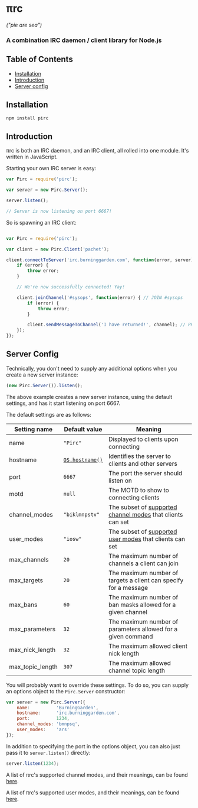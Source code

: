 # πrc
*("pie are sea")*

### A combination IRC daemon / client library for Node.js

## Table of Contents

- [Installation](#installation)
- [Introduction](#introduction)
- [Server config](#server-config)

## Installation

`npm install pirc`

## Introduction

πrc is both an IRC daemon, and an IRC client, all rolled into one module.
It's written in JavaScript.

Starting your own IRC server is easy:

`````js
var Pirc = require('pirc');

var server = new Pirc.Server();

server.listen();

// Server is now listening on port 6667!

`````

So is spawning an IRC client:

`````js

var Pirc = require('pirc');

var client = new Pirc.Client('pachet');

client.connectToServer('irc.burninggarden.com', function(error, server) {
	if (error) {
		throw error;
	}

	// We're now successfully connected! Yay!

	client.joinChannel('#sysops', function(error) { // JOIN #sysops
		if (error) {
			throw error;
		}

		client.sendMessageToChannel('I have returned!', channel); // PRIVMSG #sysops :I have returned!
	});
});

`````


## Server Config

Technically, you don't need to supply any additional options when you create a new server instance:

`````js
(new Pirc.Server()).listen();
`````

The above example creates a new server instance, using the default settings, and has it start listening on port 6667.

The default settings are as follows:

|Setting name                |Default value                                                    |Meaning                                                                             |
|----------------------------|-----------------------------------------------------------------|------------------------------------------------------------------------------------|
|name                        |`"Pirc"`                                                         |Displayed to clients upon connecting                                                |
|hostname                    |[`OS.hostname()`](https://nodejs.org/api/os.html#os_os_hostname) |Identifies the server to clients and other servers                                  |
|port                        |`6667`                                                           |The port the server should listen on                                                |
|motd                        |`null`                                                           |The MOTD to show to connecting clients
|channel_modes               |`"biklmnpstv"`                                                   |The subset of [supported channel modes](./docs/channel-modes) that clients can set  |
|user_modes                  |`"iosw"`                                                         |The subset of [supported user modes](./docs/user-modes) that clients can set        |
|max_channels                |`20`                                                             |The maximum number of channels a client can join                                    |
|max_targets                 |`20`                                                             |The maximum number of targets a client can specify for a message                    |
|max_bans                    |`60`                                                             |The maximum number of ban masks allowed for a given channel                         |
|max_parameters              |`32`                                                             |The maximum number of parameters allowed for a given command                        |
|max_nick_length             |`32`                                                             |The maximum allowed client nick length                                              |
|max_topic_length            |`307`                                                            |The maximum allowed channel topic length                                            |


You will probably want to override these settings. To do so, you can supply an options object to the `Pirc.Server` constructor:
`````js
var server = new Pirc.Server({
	name:          'BurningGarden',
	hostname:      'irc.burninggarden.com',
	port:          1234,
	channel_modes: 'bmnpsq',
	user_modes:    'ars'
});
`````

In addition to specifying the port in the options object, you can also just pass it to `server.listen()` directly:
`````js
server.listen(1234);
`````

A list of πrc's supported channel modes, and their meanings, can be found [here](./docs/channel-modes).

A list of πrc's supported user modes, and their meanings, can be found [here](./docs/user-modes).


